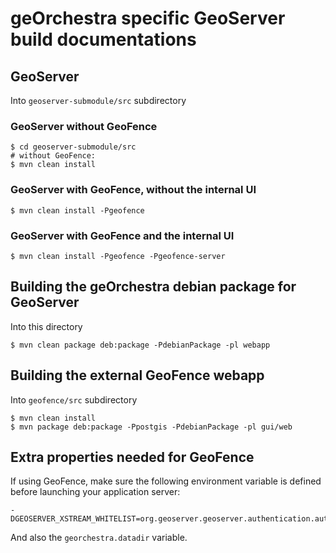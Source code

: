 # geOrchestra specific GeoServer build documentations

## GeoServer

Into `geoserver-submodule/src` subdirectory

### GeoServer without GeoFence

```
$ cd geoserver-submodule/src
# without GeoFence:
$ mvn clean install
```

### GeoServer with GeoFence, without the internal UI

```
$ mvn clean install -Pgeofence
```

### GeoServer with GeoFence and the internal UI

```
$ mvn clean install -Pgeofence -Pgeofence-server

```

## Building the geOrchestra debian package for GeoServer

Into this directory

```
$ mvn clean package deb:package -PdebianPackage -pl webapp
```


## Building the external GeoFence webapp

Into `geofence/src` subdirectory

```
$ mvn clean install
$ mvn package deb:package -Ppostgis -PdebianPackage -pl gui/web
```
## Extra properties needed for GeoFence

If using GeoFence, make sure the following environment variable is defined before launching your application server:

```
-DGEOSERVER_XSTREAM_WHITELIST=org.geoserver.geoserver.authentication.auth.GeoFenceAuthenticationProviderConfig
```

And also the `georchestra.datadir` variable.




